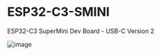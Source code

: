 # ESP32-C3-SMINI
ESP32-C3 SuperMini Dev Board - USB-C Version 2

![image](https://github.com/user-attachments/assets/b8741a27-49c3-4c06-9b5c-69a4b6b57b6c)
